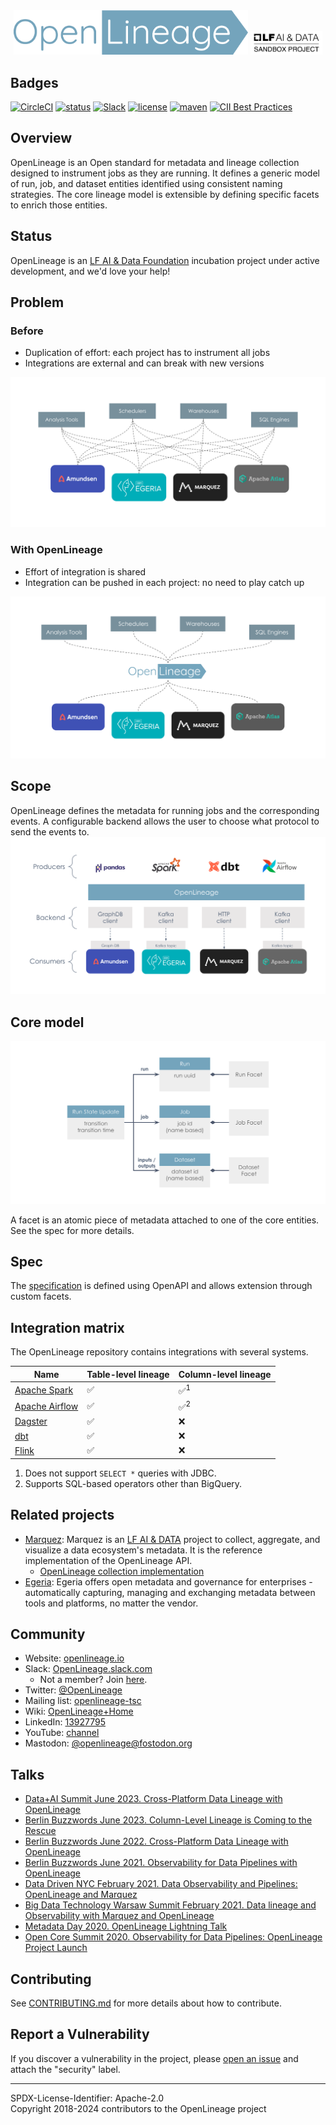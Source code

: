 <div align="center">
  <img src="./doc/openlineage-logo.png" width="375px" />
  <a href="https://lfaidata.foundation/projects">
      <img src="./doc/lfaidata-project-badge-sandbox-black.png" width="115px" />
  </a>
</div>

## Badges

[![CircleCI](https://circleci.com/gh/OpenLineage/OpenLineage/tree/main.svg?style=shield)](https://circleci.com/gh/OpenLineage/OpenLineage/tree/main)
[![status](https://img.shields.io/badge/status-active-brightgreen.svg)](#status)
[![Slack](https://img.shields.io/badge/slack-chat-blue.svg)](http://bit.ly/OpenLineageSlack)
[![license](https://img.shields.io/badge/license-Apache_2.0-blue.svg)](https://github.com/OpenLineage/OpenLineage/blob/main/LICENSE)
[![maven](https://img.shields.io/maven-central/v/io.openlineage/openlineage-java.svg)](https://search.maven.org/search?q=g:io.openlineage)
[![CII Best Practices](https://bestpractices.coreinfrastructure.org/projects/4888/badge)](https://bestpractices.coreinfrastructure.org/projects/4888)

## Overview
OpenLineage is an Open standard for metadata and lineage collection designed to instrument jobs as they are running.
It defines a generic model of run, job, and dataset entities identified using consistent naming strategies.
The core lineage model is extensible by defining specific facets to enrich those entities.

## Status

OpenLineage is an [LF AI & Data Foundation](https://lfaidata.foundation/projects/openlineage) incubation project under active development, and we'd love your help!

## Problem

### Before

- Duplication of effort: each project has to instrument all jobs
- Integrations are external and can break with new versions

![Before OpenLineage](doc/before-ol.svg)

### With OpenLineage

- Effort of integration is shared
- Integration can be pushed in each project: no need to play catch up

![With OpenLineage](doc/with-ol.svg)

## Scope
OpenLineage defines the metadata for running jobs and the corresponding events.
A configurable backend allows the user to choose what protocol to send the events to.
 ![Scope](doc/scope.svg)

## Core model

 ![Model](doc/datamodel.svg)

 A facet is an atomic piece of metadata attached to one of the core entities.
 See the spec for more details.

## Spec
The [specification](spec/OpenLineage.md) is defined using OpenAPI and allows extension through custom facets.

## Integration matrix

The OpenLineage repository contains integrations with several systems.

| Name| Table-level lineage| Column-level lineage |
| ----| ------------------ | -------------------- |
|[Apache Spark](https://github.com/OpenLineage/OpenLineage/tree/main/integration/spark)| :white_check_mark: | :white_check_mark:<sup>1</sup> |
|[Apache Airflow](https://github.com/OpenLineage/OpenLineage/tree/main/integration/airflow)| :white_check_mark: | :white_check_mark:<sup>2</sup> |
|[Dagster](https://github.com/OpenLineage/OpenLineage/tree/main/integration/dagster)| :white_check_mark: | :x: |
|[dbt](https://github.com/OpenLineage/OpenLineage/tree/main/integration/dbt) |:white_check_mark: | :x: |
|[Flink](https://github.com/OpenLineage/OpenLineage/tree/main/integration/flink)|:white_check_mark: | :x: |

1. Does not support `SELECT *` queries with JDBC.
2. Supports SQL-based operators other than BigQuery.

## Related projects
- [Marquez](https://marquezproject.ai/): Marquez is an [LF AI & DATA](https://lfaidata.foundation/) project to collect, aggregate, and visualize a data ecosystem's metadata. It is the reference implementation of the OpenLineage API.
  - [OpenLineage collection implementation](https://github.com/MarquezProject/marquez/blob/main/api/src/main/java/marquez/api/OpenLineageResource.java)
- [Egeria](https://egeria.odpi.org/): Egeria offers open metadata and governance for enterprises - automatically capturing, managing and exchanging metadata between tools and platforms, no matter the vendor.

## Community
- Website: [openlineage.io](http://openlineage.io)
- Slack: [OpenLineage.slack.com](http://bit.ly/OpenLineageSlack)
  - Not a member? Join [here](https://bit.ly/lineageslack).
- Twitter: [@OpenLineage](https://twitter.com/OpenLineage)
- Mailing list: [openlineage-tsc](https://lists.lfaidata.foundation/g/openlineage-tsc)
- Wiki: [OpenLineage+Home](https://wiki.lfaidata.foundation/display/OpenLineage/OpenLineage+Home)
- LinkedIn: [13927795](https://www.linkedin.com/groups/13927795/)
- YouTube: [channel](https://www.youtube.com/channel/UCRMLy4AaSw_ka-gNV9nl7VQ)
- Mastodon: [@openlineage@fostodon.org](openlineage@fosstodon.org)

## Talks
- [Data+AI Summit June 2023. Cross-Platform Data Lineage with OpenLineage](https://www.databricks.com/dataaisummit/session/cross-platform-data-lineage-openlineage/)
- [Berlin Buzzwords June 2023. Column-Level Lineage is Coming to the Rescue](https://youtu.be/xFVSZCCbZlY)
- [Berlin Buzzwords June 2022. Cross-Platform Data Lineage with OpenLineage](https://www.youtube.com/watch?v=pLBVGIPuwEo)
- [Berlin Buzzwords June 2021. Observability for Data Pipelines with OpenLineage](https://2021.berlinbuzzwords.de/member/julien-le-dem)
- [Data Driven NYC February 2021. Data Observability and Pipelines: OpenLineage and Marquez](https://mattturck.com/datakin/)
- [Big Data Technology Warsaw Summit February 2021. Data lineage and Observability with Marquez and OpenLineage](https://bigdatatechwarsaw.eu/edition-2021/)
- [Metadata Day 2020. OpenLineage Lightning Talk](https://www.youtube.com/watch?v=anlV5Er_BpM)
- [Open Core Summit 2020. Observability for Data Pipelines: OpenLineage Project Launch](https://www.coss.community/coss/ocs-2020-breakout-julien-le-dem-3eh4)

## Contributing

See [CONTRIBUTING.md](https://github.com/OpenLineage/OpenLineage/blob/main/CONTRIBUTING.md) for more details about how to contribute.

## Report a Vulnerability

If you discover a vulnerability in the project, please [open an issue](https://github.com/OpenLineage/OpenLineage/issues/new/choose) and attach the "security" label.

----
SPDX-License-Identifier: Apache-2.0\
Copyright 2018-2024 contributors to the OpenLineage project

